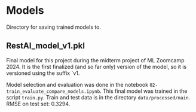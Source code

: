 # Models

Directory for saving trained models to.

## RestAI_model_v1.pkl

Final model for this project during the midterm project of ML Zoomcamp 2024.
It is the first finalized (and so far only) version of the model, so it is
versioned using the suffix `v1.

Model selection and evaluation was done in the notebook
`02-train_evaluate_compare_models.ipynb`.
This final model was trained in the script `train.py`.
Train and test data is in the directory `data/processed/main`.
RMSE on test set: 0.3294.
